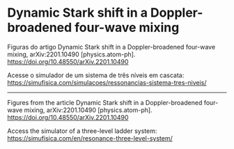 # Dynamic Stark shift in a Doppler-broadened four-wave mixing
Figuras do artigo Dynamic Stark shift in a Doppler-broadened four-wave mixing, arXiv:2201.10490 [physics.atom-ph]. https://doi.org/10.48550/arXiv.2201.10490

Acesse o simulador de um sistema de três níveis em cascata: https://simufisica.com/simulacoes/ressonancias-sistema-tres-niveis/

----------------------

Figures from the article Dynamic Stark shift in a Doppler-broadened four-wave mixing, arXiv:2201.10490 [physics.atom-ph]. https://doi.org/10.48550/arXiv.2201.10490

Access the simulator of a three-level ladder system: https://simufisica.com/en/resonance-three-level-system/
